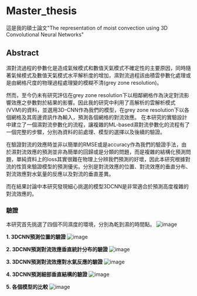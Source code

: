 # Master_thesis

這是我的碩士論文"The representation of moist convection using 3D Convolutional Neural Networks"  
## Abstract
  濕對流過程的參數化是造成氣候模式和數值天氣模式不確定性的主要原因，同時隨著氣候模式及數值天氣模式水平解析度的增加，濕對流過程該由積雲參數化處理或是由網格尺度的物理過程處理變的模糊不清(grey zone resolution)。
	  
  然而，至今仍未有研究評估在grey zone resolution下以相鄰網格作為決定對流影響效應之參數對於結果的影響。因此我的研究中利用了高解析的雲解析模式(VVM)的資料，並選用3D-CNN作為我們的模型，在grey zone resolution下以各個網格及其周邊資訊作為輸入，預測各個網格的對流效應。
	在本研究的實驗設計中建立了一個濕對流參數化的流程，讓複雜的ML-based濕對流參數化的流程有了一個完整的步驟，分別為資料的前處理、模型的選擇以及後續的驗證。
  
在驗證對流的效應時並非以簡單的RMSE或是accuracy作為我們的驗證手法，由於濕對流效應的預測並非為簡單的回歸或是分類的問題，而是複雜的結構化預測問題，單純資料上的loss其實很難在物理上分辨我們預測的好壞，因此本研究根據對流的性質來驗證模型的預測優劣。分別是對流效應的位置、對流效應的垂直分布、對流效應對水氣量的反應以及對流的垂直差異。
  
而在結果討論中本研究發現細心挑選的模型3DCNN是非常適合於預測高度複雜的對流效應的。

### 驗證
  
本研究首先挑選了四個不同濕度的環境，分別為乾到濕的時間點。
![image](https://github.com/r05229014/Master_thesis/blob/master/img/2.PNG)
  
**1. 3DCNN預測位置的驗證**
![image](https://github.com/r05229014/Master_thesis/blob/master/img/1.PNG)
  
**2. 3DCNN預測對流效應垂直統計分布的驗證**
![image](https://github.com/r05229014/Master_thesis/blob/master/img/3.PNG)
  
**3. 3DCNN預測對流效應對水氣反應的驗證**
![image](https://github.com/r05229014/Master_thesis/blob/master/img/4.PNG)
  
**4. 3DCNN預測細部垂直結構的驗證**
![image](https://github.com/r05229014/Master_thesis/blob/master/img/5.PNG)
  
**5. 各個模型的比較**
![image](https://github.com/r05229014/Master_thesis/blob/master/img/6.PNG)
